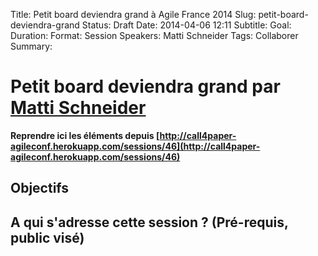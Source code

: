 Title: Petit board deviendra grand à Agile France 2014 
Slug: petit-board-deviendra-grand
Status: Draft
Date: 2014-04-06 12:11
Subtitle: 
Goal: 
Duration: 
Format: Session
Speakers: Matti Schneider
Tags: Collaborer
Summary: 


# Petit board deviendra grand par [Matti Schneider](../bios/matti-schneider.html)

**Reprendre ici les éléments depuis [http://call4paper-agileconf.herokuapp.com/sessions/46](http://call4paper-agileconf.herokuapp.com/sessions/46)**
## Objectifs

## A qui s'adresse cette session ? (Pré-requis, public visé)


